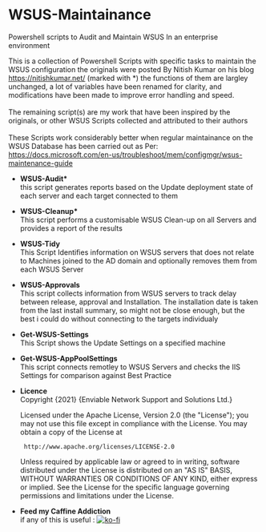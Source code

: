 # WSUS-Maintainance
Powershell scripts to Audit and Maintain WSUS In an enterprise environment

This is a collection of Powershell Scripts with specific tasks to maintain the WSUS configuration the originals were posted By Nitish Kumar on his blog https://nitishkumar.net/ (marked with \*) the functions of them are largley unchanged, a lot of variables have been renamed for clarity, and modifications have been made to improve error handling and speed. <br><br>
The remaining script(s) are my work that have been inspired by the originals, or other WSUS Scripts collected and attributed to their authors<br><br>
These Scripts work considerably better when regular maintainance on the WSUS Database has been carried out as Per: <br>
https://docs.microsoft.com/en-us/troubleshoot/mem/configmgr/wsus-maintenance-guide

* **WSUS-Audit\***<br>
this script generates reports based on the Update deployment state of each server and each target connected to them

* **WSUS-Cleanup\***<br>
This script performs a customisable WSUS Clean-up on all Servers and provides a report of the results

* **WSUS-Tidy**<br>
This Script Identifies information on WSUS servers that does not relate to Machines joined to the AD domain and optionally removes them from each WSUS Server

* **WSUS-Approvals**<br>
This script collects information from WSUS servers to track delay between release, approval and Installation.
The installation date is taken from the last install summary, so might not be close enough, but the best i could do without connecting to the targets individualy

* **Get-WSUS-Settings**<br>
This Script shows the Update Settings on a specified machine

* **Get-WSUS-AppPoolSettings**<br>
This script connects remotley to WSUS Servers and checks the IIS Settings for comparison against Best Practice

* **Licence**<br>
   Copyright {2021} {Enviable Network Support and Solutions Ltd.}

   Licensed under the Apache License, Version 2.0 (the "License");
   you may not use this file except in compliance with the License.
   You may obtain a copy of the License at

       http://www.apache.org/licenses/LICENSE-2.0

   Unless required by applicable law or agreed to in writing, software
   distributed under the License is distributed on an "AS IS" BASIS,
   WITHOUT WARRANTIES OR CONDITIONS OF ANY KIND, either express or implied.
   See the License for the specific language governing permissions and
   limitations under the License.

* **Feed my Caffine Addiction**<BR>
if any of this is useful : [![ko-fi](https://www.ko-fi.com/img/githubbutton_sm.svg)](https://ko-fi.com/Z8Z21XJ08)
